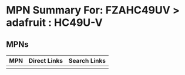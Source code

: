



# MPN Summary For: FZAHC49UV > adafruit : HC49U-V

## MPNs
  

|MPN|Direct Links|Search Links|
| :--- | :--- | :--- |
||||
